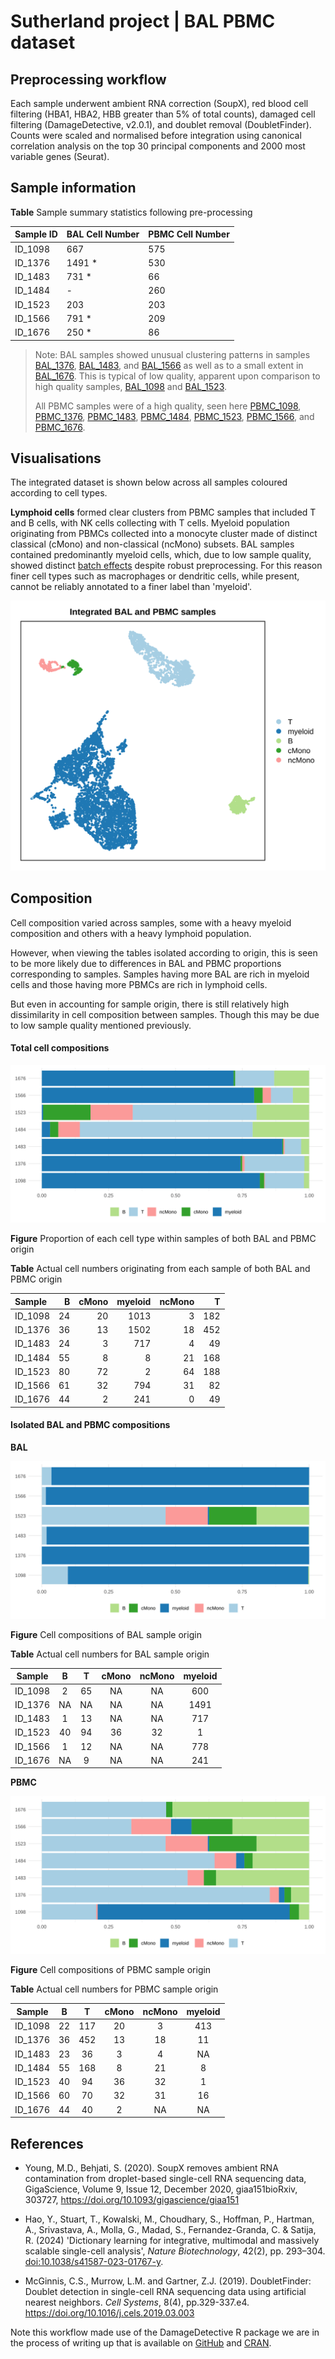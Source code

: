 # Sutherland project \| BAL PBMC dataset

## Preprocessing workflow

Each sample underwent ambient RNA correction (SoupX), red blood cell filtering (HBA1, HBA2, HBB greater than 5% of total counts), damaged cell filtering (DamageDetective, v2.0.1), and doublet removal (DoubletFinder). Counts were scaled and normalised before integration using canonical correlation analysis on the top 30 principal components and 2000 most variable genes (Seurat).

## Sample information

**Table** Sample summary statistics following pre-processing

| Sample ID | BAL Cell Number | PBMC Cell Number |
|:----------|:----------------|:-----------------|
| ID_1098   | 667             | 575              |
| ID_1376   | 1491 \*         | 530              |
| ID_1483   | 731 \*          | 66               |
| ID_1484   | \-              | 260              |
| ID_1523   | 203             | 203              |
| ID_1566   | 791 \*          | 209              |
| ID_1676   | 250 \*          | 86               |

> Note: BAL samples showed unusual clustering patterns in samples [BAL_1376](https://github.com/AlicenJoyHenning/TB_BAL/blob/master/plots/sample_quality/BAL_1376.png), [BAL_1483](https://github.com/AlicenJoyHenning/TB_BAL/blob/master/plots/sample_quality/BAL_1483.png), and [BAL_1566](https://github.com/AlicenJoyHenning/TB_BAL/blob/master/plots/sample_quality/BAL_1566.png) as well as to a small extent in [BAL_1676](https://github.com/AlicenJoyHenning/TB_BAL/blob/master/plots/sample_quality/BAL_1676.png). This is typical of low quality, apparent upon comparison to high quality samples, [BAL_1098](https://github.com/AlicenJoyHenning/TB_BAL/blob/master/plots/sample_quality/BAL_1098.png) and [BAL_1523](https://github.com/AlicenJoyHenning/TB_BAL/blob/master/plots/sample_quality/BAL_1523.png).
>
> All PBMC samples were of a high quality, seen here [PBMC_1098](https://github.com/AlicenJoyHenning/TB_BAL/blob/master/plots/sample_quality/PBMC_1098.png), [PBMC_1376](https://github.com/AlicenJoyHenning/TB_BAL/blob/master/plots/sample_quality/PBMC_1376.png), [PBMC_1483](https://github.com/AlicenJoyHenning/TB_BAL/blob/master/plots/sample_quality/PBMC_1483.png), [PBMC_1484](https://github.com/AlicenJoyHenning/TB_BAL/blob/master/plots/sample_quality/PBMC_1484.png), [PBMC_1523](https://github.com/AlicenJoyHenning/TB_BAL/blob/master/plots/sample_quality/PBMC_1523.png), [PBMC_1566](https://github.com/AlicenJoyHenning/TB_BAL/blob/master/plots/sample_quality/PBMC_1566.png), and [PBMC_1676](https://github.com/AlicenJoyHenning/TB_BAL/blob/master/plots/sample_quality/PBMC_1676.png).

## Visualisations

The integrated dataset is shown below across all samples coloured according to cell types.

**Lymphoid cells** formed clear clusters from PBMC samples that included T and B cells, with NK cells collecting with T cells. Myeloid population originating from PBMCs collected into a monocyte cluster made of distinct classical (cMono) and non-classical (ncMono) subsets. BAL samples contained predominantly myeloid cells, which, due to low sample quality, showed distinct [batch effects](https://github.com/AlicenJoyHenning/TB_BAL/blob/master/plots/integrated/batch_effect.png) despite robust preprocessing. For this reason finer cell types such as macrophages or dendritic cells, while present, cannot be reliably annotated to a finer label than 'myeloid'.

![**Figure** UMAP of annotated samples from the integrated TB BAL-PBMC dataset](plots/integrated/annotated.svg)

## Composition

Cell composition varied across samples, some with a heavy myeloid composition and others with a heavy lymphoid population.

However, when viewing the tables isolated according to origin, this is seen to be more likely due to differences in BAL and PBMC proportions corresponding to samples. Samples having more BAL are rich in myeloid cells and those having more PBMCs are rich in lymphoid cells.

But even in accounting for sample origin, there is still relatively high dissimilarity in cell composition between samples. Though this may be due to low sample quality mentioned previously.

#### Total cell compositions

![](plots/composition/PBMC_BAL_proportion.svg)

**Figure** Proportion of each cell type within samples of both BAL and PBMC origin

**Table** Actual cell numbers originating from each sample of both BAL and PBMC origin

| Sample  |   B | cMono | myeloid | ncMono |   T |
|:--------|----:|------:|--------:|-------:|----:|
| ID_1098 |  24 |    20 |    1013 |      3 | 182 |
| ID_1376 |  36 |    13 |    1502 |     18 | 452 |
| ID_1483 |  24 |     3 |     717 |      4 |  49 |
| ID_1484 |  55 |     8 |       8 |     21 | 168 |
| ID_1523 |  80 |    72 |       2 |     64 | 188 |
| ID_1566 |  61 |    32 |     794 |     31 |  82 |
| ID_1676 |  44 |     2 |     241 |      0 |  49 |

#### Isolated BAL and PBMC compositions

**BAL**

![](plots/composition/BAL_proportion.svg)

**Figure** Cell compositions of BAL sample origin

**Table** Actual cell numbers for BAL sample origin

| Sample  |  B  |  T  | cMono | ncMono | myeloid |
|:-------:|:---:|:---:|:-----:|:------:|:-------:|
| ID_1098 |  2  | 65  |  NA   |   NA   |   600   |
| ID_1376 | NA  | NA  |  NA   |   NA   |  1491   |
| ID_1483 |  1  | 13  |  NA   |   NA   |   717   |
| ID_1523 | 40  | 94  |  36   |   32   |    1    |
| ID_1566 |  1  | 12  |  NA   |   NA   |   778   |
| ID_1676 | NA  |  9  |  NA   |   NA   |   241   |

**PBMC**

![](plots/composition/PBMC_proportion.svg)

**Figure** Cell compositions of PBMC sample origin

**Table** Actual cell numbers for PBMC sample origin

| Sample  |  B  |  T  | cMono | ncMono | myeloid |
|:-------:|:---:|:---:|:-----:|:------:|:-------:|
| ID_1098 | 22  | 117 |  20   |   3    |   413   |
| ID_1376 | 36  | 452 |  13   |   18   |   11    |
| ID_1483 | 23  | 36  |   3   |   4    |   NA    |
| ID_1484 | 55  | 168 |   8   |   21   |    8    |
| ID_1523 | 40  | 94  |  36   |   32   |    1    |
| ID_1566 | 60  | 70  |  32   |   31   |   16    |
| ID_1676 | 44  | 40  |   2   |   NA   |   NA    |

## References

-   Young, M.D., Behjati, S. (2020). SoupX removes ambient RNA contamination from droplet-based single-cell RNA sequencing data, GigaScience, Volume 9, Issue 12, December 2020, giaa151bioRxiv, 303727, <https://doi.org/10.1093/gigascience/giaa151>

-   Hao, Y., Stuart, T., Kowalski, M., Choudhary, S., Hoffman, P., Hartman, A., Srivastava, A., Molla, G., Madad, S., Fernandez-Granda, C. & Satija, R. (2024) 'Dictionary learning for integrative, multimodal and massively scalable single-cell analysis', *Nature Biotechnology*, 42(2), pp. 293–304. <doi:10.1038/s41587-023-01767-y>.

-   McGinnis, C.S., Murrow, L.M. and Gartner, Z.J. (2019). DoubletFinder: Doublet detection in single-cell RNA sequencing data using artificial nearest neighbors. *Cell Systems*, 8(4), pp.329-337.e4. <https://doi.org/10.1016/j.cels.2019.03.003>

Note this workflow made use of the DamageDetective R package we are in the process of writing up that is available on [GitHub](https://github.com/AlicenJoyHenning/DamageDetective) and [CRAN](https://cloud.r-project.org/web/packages/DamageDetective/index.html).
